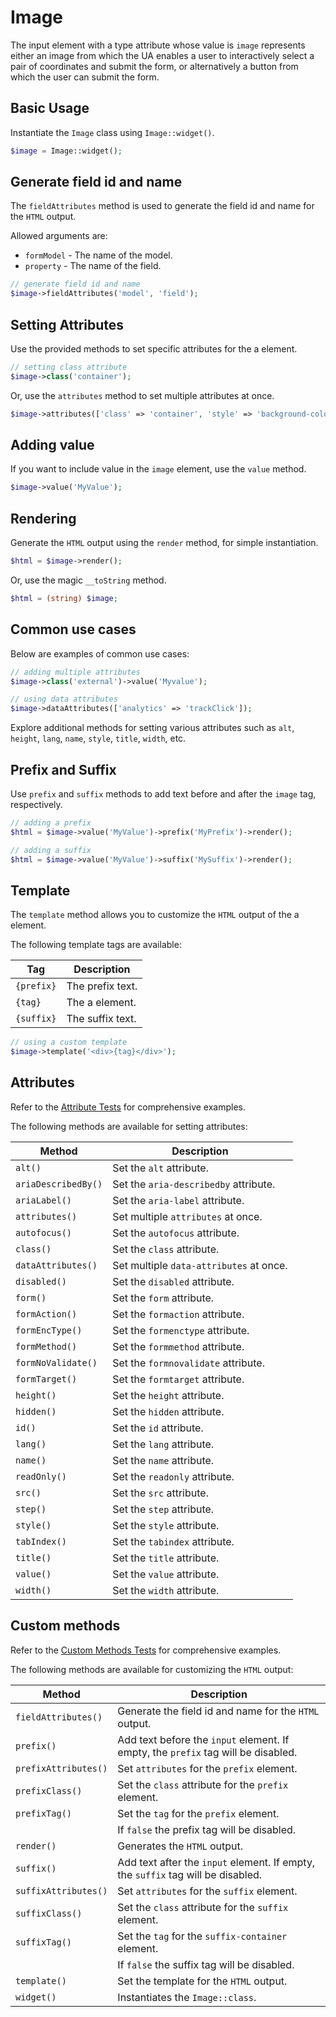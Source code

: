 # Image

The input element with a type attribute whose value is `image` represents either an image from which the UA enables a
user to interactively select a pair of coordinates and submit the form, or alternatively a button from which the user
can submit the form.

## Basic Usage

Instantiate the `Image` class using `Image::widget()`.

```php
$image = Image::widget();
```

## Generate field id and name

The `fieldAttributes` method is used to generate the field id and name for the `HTML` output.

Allowed arguments are:

- `formModel` - The name of the model.
- `property` - The name of the field.

```php
// generate field id and name
$image->fieldAttributes('model', 'field');
```

## Setting Attributes

Use the provided methods to set specific attributes for the a element.

```php
// setting class attribute
$image->class('container');
```

Or, use the `attributes` method to set multiple attributes at once.

```php
$image->attributes(['class' => 'container', 'style' => 'background-color: #eee;']);
```

## Adding value

If you want to include value in the `image` element, use the `value` method.

```php
$image->value('MyValue');
```

## Rendering

Generate the `HTML` output using the `render` method, for simple instantiation. 

```php
$html = $image->render();
```

Or, use the magic `__toString` method.

```php
$html = (string) $image;
```

## Common use cases

Below are examples of common use cases:

```php
// adding multiple attributes
$image->class('external')->value('Myvalue');

// using data attributes
$image->dataAttributes(['analytics' => 'trackClick']);
```

Explore additional methods for setting various attributes such as `alt`, `height`, `lang`, `name`, `style`, `title`,
`width`, etc.

## Prefix and Suffix

Use `prefix` and `suffix` methods to add text before and after the `image` tag, respectively.

```php
// adding a prefix
$html = $image->value('MyValue')->prefix('MyPrefix')->render();

// adding a suffix
$html = $image->value('MyValue')->suffix('MySuffix')->render();
```

## Template

The `template` method allows you to customize the `HTML` output of the a element.

The following template tags are available:

| Tag        | Description      |
| ---------- | ---------------- |
| `{prefix}` | The prefix text. |
| `{tag}`    | The a element.   |
| `{suffix}` | The suffix text. |

```php
// using a custom template
$image->template('<div>{tag}</div>');
```

## Attributes

Refer to the [Attribute Tests](https://github.com/ui-awesome/html/blob/main/tests/FormControl/Input/Image/AttributeTest.php)
for comprehensive examples.

The following methods are available for setting attributes:

| Method             | Description                                                                                     |
| ------------------ | ----------------------------------------------------------------------------------------------- |
| `alt()`            | Set the `alt` attribute.                                                                        |
| `ariaDescribedBy()`| Set the `aria-describedby` attribute.                                                           |
| `ariaLabel()`      | Set the `aria-label` attribute.                                                                 |
| `attributes()`     | Set multiple `attributes` at once.                                                              |
| `autofocus()`      | Set the `autofocus` attribute.                                                                  |
| `class()`          | Set the `class` attribute.                                                                      |
| `dataAttributes()` | Set multiple `data-attributes` at once.                                                         |
| `disabled()`       | Set the `disabled` attribute.                                                                   |
| `form()`           | Set the `form` attribute.                                                                       |
| `formAction()`     | Set the `formaction` attribute.                                                                 |
| `formEncType()`    | Set the `formenctype` attribute.                                                                |
| `formMethod()`     | Set the `formmethod` attribute.                                                                 |
| `formNoValidate()` | Set the `formnovalidate` attribute.                                                             |
| `formTarget()`     | Set the `formtarget` attribute.                                                                 |
| `height()`         | Set the `height` attribute.                                                                     |
| `hidden()`         | Set the `hidden` attribute.                                                                     |
| `id()`             | Set the `id` attribute.                                                                         |
| `lang()`           | Set the `lang` attribute.                                                                       |
| `name()`           | Set the `name` attribute.                                                                       |
| `readOnly()`       | Set the `readonly` attribute.                                                                   |
| `src()`            | Set the `src` attribute.                                                                        |
| `step()`           | Set the `step` attribute.                                                                       |
| `style()`          | Set the `style` attribute.                                                                      |
| `tabIndex()`       | Set the `tabindex` attribute.                                                                   |
| `title()`          | Set the `title` attribute.                                                                      |
| `value()`          | Set the `value` attribute.                                                                      |
| `width()`          | Set the `width` attribute.                                                                      |

## Custom methods

Refer to the [Custom Methods Tests](https://github.com/ui-awesome/html/blob/main/tests/FormControl/Input/Image/CustomMethodTest.php) 
for comprehensive examples.

The following methods are available for customizing the `HTML` output:

| Method                       | Description                                                                           |
| ---------------------------- | ------------------------------------------------------------------------------------- |
| `fieldAttributes()`          | Generate the field id and name for the `HTML` output.                                 |
| `prefix()`                   | Add text before the `input` element. If empty, the `prefix` tag will be disabled.     |
| `prefixAttributes()`         | Set `attributes` for the `prefix` element.                                            |
| `prefixClass()`              | Set the `class` attribute for the `prefix` element.                                   |
| `prefixTag()`                | Set the `tag` for the `prefix` element.                                               |
|                              | If `false` the prefix tag will be disabled.                                           |
| `render()`                   | Generates the `HTML` output.                                                          |
| `suffix()`                   | Add text after the `input` element. If empty, the `suffix` tag will be disabled.      |
| `suffixAttributes()`         | Set `attributes` for the `suffix` element.                                            |
| `suffixClass()`              | Set the `class` attribute for the `suffix` element.                                   |
| `suffixTag()`                | Set the `tag` for the `suffix-container` element.                                     |
|                              | If `false` the suffix tag will be disabled.                                           |
| `template()`                 | Set the template for the `HTML` output.                                               |
| `widget()`                   | Instantiates the `Image::class`.                                                      |
